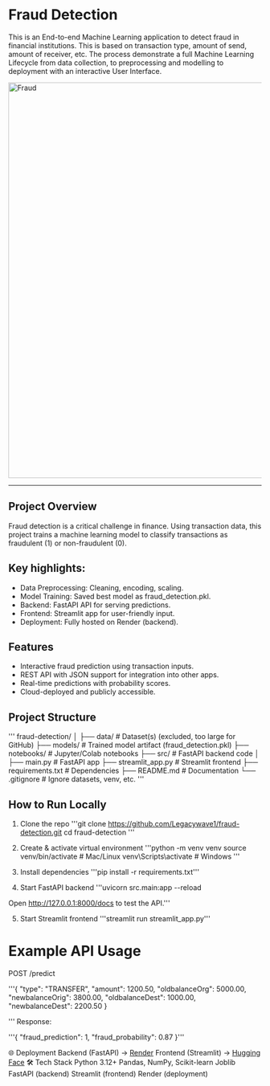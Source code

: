 # Fraud Detection

This is an End-to-end Machine Learning application to detect fraud in financial institutions. This is based on transaction type, amount of send, amount of receiver, etc.
The process demonstrate a full Machine Learning Lifecycle from data collection, to preprocessing and modelling to deployment with an interactive User Interface.


<img width="1424" height="788" alt="Fraud" src="https://github.com/user-attachments/assets/9a36a0d6-2221-4fdb-8bb6-a01a08ccc0c5" />


---
## Project Overview

Fraud detection is a critical challenge in finance. Using transaction data, this project trains a machine learning model to classify transactions as fraudulent (1) or non-fraudulent (0).

## Key highlights:

* Data Preprocessing: Cleaning, encoding, scaling.
* Model Training: Saved best model as fraud_detection.pkl.
* Backend: FastAPI API for serving predictions.
* Frontend: Streamlit app for user-friendly input.
* Deployment: Fully hosted on Render (backend).

## Features
* Interactive fraud prediction using transaction inputs.
* REST API with JSON support for integration into other apps.
* Real-time predictions with probability scores.
* Cloud-deployed and publicly accessible.

## Project Structure
''' fraud-detection/
│
├── data/                # Dataset(s) (excluded, too large for GitHub)
├── models/              # Trained model artifact (fraud_detection.pkl)
├── notebooks/           # Jupyter/Colab notebooks
├── src/                 # FastAPI backend code
│   ├── main.py          # FastAPI app
├── streamlit_app.py     # Streamlit frontend
├── requirements.txt     # Dependencies
├── README.md            # Documentation
└── .gitignore           # Ignore datasets, venv, etc.
'''

## How to Run Locally
1. Clone the repo
'''git clone https://github.com/Legacywave1/fraud-detection.git
cd fraud-detection
'''
2. Create & activate virtual environment
'''python -m venv venv
source venv/bin/activate   # Mac/Linux
venv\Scripts\activate      # Windows
'''
3. Install dependencies
'''pip install -r requirements.txt'''

4. Start FastAPI backend
'''uvicorn src.main:app --reload

Open http://127.0.0.1:8000/docs to test the API.'''

5. Start Streamlit frontend
'''streamlit run streamlit_app.py'''

# Example API Usage

POST /predict

'''{
  "type": "TRANSFER",
  "amount": 1200.50,
  "oldbalanceOrg": 5000.00,
  "newbalanceOrig": 3800.00,
  "oldbalanceDest": 1000.00,
  "newbalanceDest": 2200.50
}

'''
Response:

'''{
  "fraud_prediction": 1,
  "fraud_probability": 0.87
}'''

🌐 Deployment
Backend (FastAPI) → [Render](https://fraud-detection-bg5u.onrender.com/docs)
Frontend (Streamlit) → [Hugging Face](https://huggingface.co/spaces/Cyprian121/fraud-detection)
🛠️ Tech Stack
Python 3.12+
Pandas, NumPy, Scikit-learn
Joblib
FastAPI (backend)
Streamlit (frontend)
Render (deployment)


